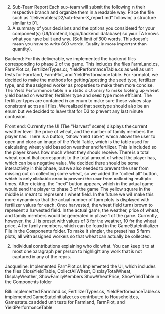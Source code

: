 2. Sub-Team Report
Each sub-team will submit the following in their respective branch and organize them in a
readable way. Place the file such as “deliverables/D2/sub-team-X_report.md” following a
structure similar to D1.
1. A summary of your decisions and the options you considered for your component(s)
(UI/frontend, logic/backend, database) so your TA knows what you have built and why.
(Soft limit of 600 words. This doesn’t mean you have to write 600 words. Quality is
more important than quantity).

Backend:
For this deliverable, we implemented the backend files corresponding to phase 2 of the game. This includes the files FarmLand.cs, FarmPlot.cs, FertilizerTypes.cs, YieldPerformanceTable.cs as well as unit tests for Farmland, FarmPlot, and YieldPerformanceTable. For Farmplot, we decided to make the methods for getting/updating the seed type, fertilizer type, and the assigned worker as properties to make them more concise. The Yield Performance table is a static dictionary to make looking up wheat yield based on weather, fertilizer type and seed type more efficient. The fertilizer types are contained in an enum to make sure these values stay consistent across all files. We realized that seedtype should also be an enum but we decided to leave that for D3 to prevent any last minute confusion. 


Front end:
Currently the UI (The “Harvest” scene) displays the current weather level, the price of wheat, and the number of family members the player has. There is a button, “Show Yield Table”, which allows the user to open and close an image of the Yield Table, which is the table used for calculating wheat yield based on weather and fertilizer. This is included so the player knows how much wheat they should receive. There is a total wheat count that corresponds to the total amount of wheat the player has, which can be a negative value. We decided there should be some interactivity in this phase, but we also needed to prevent the user from missing out on collecting some wheat, so we added the “collect all” button, which is only clickable once to prevent the user from collecting multiple times. After clicking, the “next” button appears, which in the actual game would send the player to phase 3 of the game. The yellow square in the middle is meant to represent a wheat field. In the future we will make this more dynamic so that the actual number of farm plots is displayed with fertilizer values for each. Once harvested, the wheat field turns brown to represent a harvested field. In the actual game, the weather, price of wheat, and family members would be generated in phase 1 of the game. Currently, however, the UI is preset with values of 3 for the weather, 10 for the wheat price, 4 for family members, which can be found in the GameStateInitializer File in the Components folder. To make it simpler, the preset has 5 farm plots, all with assigned workers so that wheat can actually be collected.



2. Individual contributions explaining who did what. You can keep it to at most one
paragraph per person to highlight any work that is not captured in any of the repos.

Jacqueline:
Implemented FarmPlot.cs
Implemented the UI, which includes the files CloseYieldTable, CollectAllWheat, DisplayTotalWheat, DisplayWeather, ShowFamilyMembers ShowWheatPrice, ShowYieldTable in the Components folder

Bill:
implemented Farmland.cs, FertilizerTypes.cs, YieldPerformanceTable.cs
implemented GameStateInitializer.cs
contributed to Household.cs, Gamestate.cs
added unit tests for Farmland, FarmPlot, and YieldPerformanceTable
